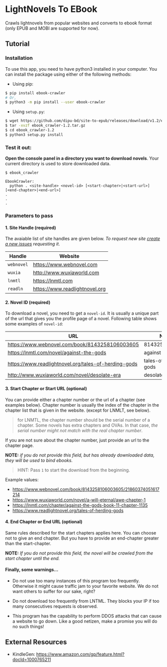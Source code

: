 # LightNovels To EBook

Crawls lightnovels from popular websites and converts to ebook format (only EPUB and MOBI are supported for now).

## Tutorial

### Installation

To use this app, you need to have python3 installed in your computer. You can install the package using either of the following methods:

- Using pip:

```bash
$ pip install ebook-crawler
# Or,
$ python3 -m pip install --user ebook-crawler
```

- Using `setup.py`:

```bash
$ wget https://github.com/dipu-bd/site-to-epub/releases/download/v1.2/ebook_crawler-1.2.tar.gz
$ tar -xvzf ebook_crawler-1.2.tar.gz
$ cd ebook_crawler-1.2
$ python3 setup.py install
```

### Test it out:

**Open the console panel in a directory you want to download novels**. Your current directory is used to store downloaded data.

```
$ ebook_crawler

EbookCrawler:
  python . <site-handle> <novel-id> [<start-chapter>|<start-url>] [<end-chapter>|<end-url>]
.
.
.
```

### Parameters to pass

#### 1. Site Handle (required)

The avaiable list of site handles are given below. *To request new site [create a new issues](https://github.com/dipu-bd/site-to-epub/issues) requesting it*.

| Handle | Website |
|--------|---------|
| `webnovel` | https://www.webnovel.com |
| `wuxia` | http://www.wuxiaworld.com |
| `lnmtl` | https://lnmtl.com |
| `readln` | https://www.readlightnovel.org |

#### 2. Novel ID (required)

To download a novel, you need to get a `novel-id`. It is usually a unique part of the url that gives you the profile page of a novel. Following table shows some examples of `novel-id`:

| URL | Novel ID |
|-----|----------|
| https://www.webnovel.com/book/8143258106003605 | 8143258106003605 |
| https://lnmtl.com/novel/against-the-gods | against-the-gods |
| https://www.readlightnovel.org/tales-of-herding-gods | tales-of-herding-gods |
| http://www.wuxiaworld.com/novel/desolate-era | desolate-era |

#### 3. Start Chapter or Start URL (optional)

You can provide either a chapter number or the url of a chapter (see examples below). Chapter number is usually the index of the chapter in the chapter list that is given in the website. (except for LNMLT, see below).

> for LNMTL, the chapter number should be the serial number of a chapter. Some novels has extra chapters and OVAs. In that case, *the serial number might not match with the real chapter number*.

If you are not sure about the chapter number, just provide an url to the chapter page.

**NOTE:** *if you do not provide this field, but has already downloaded data, they will be used to bind ebooks.*

> HINT: Pass `1` to start the download from the beginning.

Example values:

- https://www.webnovel.com/book/8143258106003605/21860374051617214
- https://www.wuxiaworld.com/novel/a-will-eternal/awe-chapter-1
- https://lnmtl.com/chapter/against-the-gods-book-11-chapter-1135
- https://www.readlightnovel.org/tales-of-herding-gods

<!-- - KindleComicConverter: `pip install -U KindleComicConverter` -->

#### 4. End Chapter or End URL (optional)

Same rules described for the start chapters applies here. You can choose not to give an end chapter. But you have to provide an end-chapter greater than the start-chapter.

**NOTE:** *If you do not provide this field, the novel will be crawled from the start chapter until the end.*


#### Finally, some warnings...

- Do not use too many instances of this program too frequently. Otherwise it might cause traffic jam to your favorite website. We do not want others to suffer for our sake, right?

- Do not download too frequently from LNTML. They blocks your IP if too many consecutives requests is observed.

- This program has the capability to perform DDOS attacks that can cause a website to go down. Like a good netizen, make a promise you will do no such things!

## External Resources

- KindleGen: https://www.amazon.com/gp/feature.html?docId=1000765211

